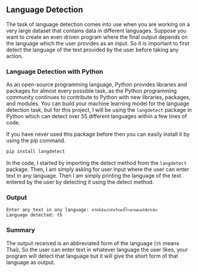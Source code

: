 ## Language Detection

The task of language detection comes into use when you are working on a very large dataset that contains data in different languages. Suppose you want to create an even driven program where the final output depends on the language which the user provides as an input. So it is important to first detect the language of the text provided by the user before taking any action.

### Language Detection with Python

As an open-source programming language, Python provides libraries and packages for almost every possible task, as the Python programming community continues to contribute to Python with new libraries, packages, and modules. You can build your machine learning model for the language detection task, but for this project, I will be using the `langdetect` package in Python which can detect over 55 different languages within a few lines of code.

If you have never used this package before then you can easily install it by using the pip command.

```py
pip install langdetect
```

In the code, I started by importing the detect method from the `langdetect` package. Then, I am simply asking for user input where the user can enter text in any language. Then I am simply printing the language of the text entered by the user by detecting it using the detect method.

### Output

```
Enter any text in any language: สวัสดีฉันกําลังเรียนที่โรงแรมแคลิฟอร์เนีย
Language detected: th
```

### Summary

The output received is an abbreviated form of the language (`th` means Thai). So the user can enter text in whatever language the user likes, your program will detect that language but it will give the short form of that language as output.